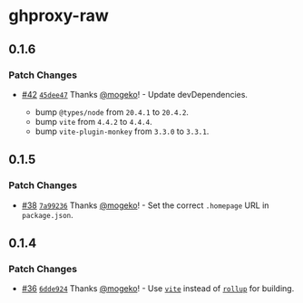 # ghproxy-raw

## 0.1.6

### Patch Changes

- [#42](https://github.com/mogeko/userscripts/pull/42) [`45dee47`](https://github.com/mogeko/userscripts/commit/45dee4757603df84318b140ba512f16e63fe16b5) Thanks [@mogeko](https://github.com/mogeko)! - Update devDependencies.

  - bump `@types/node` from `20.4.1` to `20.4.2`.
  - bump `vite` from `4.4.2` to `4.4.4`.
  - bump `vite-plugin-monkey` from `3.3.0` to `3.3.1`.

## 0.1.5

### Patch Changes

- [#38](https://github.com/mogeko/userscripts/pull/38) [`7a99236`](https://github.com/mogeko/userscripts/commit/7a992368ba1004c34c5eb41aa63a6895677d8a96) Thanks [@mogeko](https://github.com/mogeko)! - Set the correct `.homepage` URL in `package.json`.

## 0.1.4

### Patch Changes

- [#36](https://github.com/mogeko/userscripts/pull/36) [`6dde924`](https://github.com/mogeko/userscripts/commit/6dde924bdfd527275be16fcad1fb10133111740e) Thanks [@mogeko](https://github.com/mogeko)! - Use [`vite`](https://vitejs.dev) instead of [`rollup`](https://rollupjs.org) for building.
